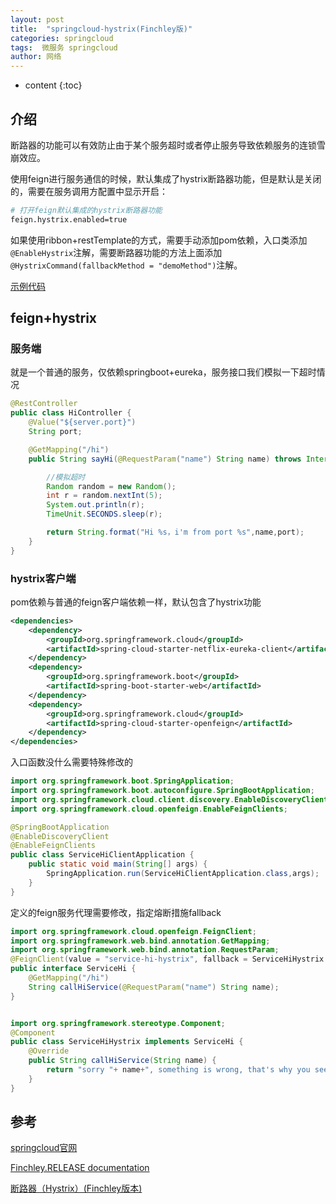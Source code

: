```yaml
---
layout: post
title:  "springcloud-hystrix(Finchley版)"
categories: springcloud
tags:  微服务 springcloud
author: 网络
---
```


* content
{:toc}









## 介绍

断路器的功能可以有效防止由于某个服务超时或者停止服务导致依赖服务的连锁雪崩效应。

使用feign进行服务通信的时候，默认集成了hystrix断路器功能，但是默认是关闭的，需要在服务调用方配置中显示开启：

```bash
# 打开feign默认集成的hystrix断路器功能
feign.hystrix.enabled=true
```

如果使用ribbon+restTemplate的方式，需要手动添加pom依赖，入口类添加`@EnableHystrix`注解，需要断路器功能的方法上面添加`@HystrixCommand(fallbackMethod = "demoMethod")`注解。

[示例代码](https://gitee.com/qigangzhong/springcloud.f/tree/master/springcloud.f.hystrix)

## feign+hystrix

### 服务端

就是一个普通的服务，仅依赖springboot+eureka，服务接口我们模拟一下超时情况

```java
@RestController
public class HiController {
    @Value("${server.port}")
    String port;

    @GetMapping("/hi")
    public String sayHi(@RequestParam("name") String name) throws InterruptedException {

        //模拟超时
        Random random = new Random();
        int r = random.nextInt(5);
        System.out.println(r);
        TimeUnit.SECONDS.sleep(r);

        return String.format("Hi %s，i'm from port %s",name,port);
    }
}
```

### hystrix客户端

pom依赖与普通的feign客户端依赖一样，默认包含了hystrix功能

```xml
<dependencies>
    <dependency>
        <groupId>org.springframework.cloud</groupId>
        <artifactId>spring-cloud-starter-netflix-eureka-client</artifactId>
    </dependency>
    <dependency>
        <groupId>org.springframework.boot</groupId>
        <artifactId>spring-boot-starter-web</artifactId>
    </dependency>
    <dependency>
        <groupId>org.springframework.cloud</groupId>
        <artifactId>spring-cloud-starter-openfeign</artifactId>
    </dependency>
</dependencies>
```

入口函数没什么需要特殊修改的

```java
import org.springframework.boot.SpringApplication;
import org.springframework.boot.autoconfigure.SpringBootApplication;
import org.springframework.cloud.client.discovery.EnableDiscoveryClient;
import org.springframework.cloud.openfeign.EnableFeignClients;

@SpringBootApplication
@EnableDiscoveryClient
@EnableFeignClients
public class ServiceHiClientApplication {
    public static void main(String[] args) {
        SpringApplication.run(ServiceHiClientApplication.class,args);
    }
}
```

定义的feign服务代理需要修改，指定熔断措施fallback

```java
import org.springframework.cloud.openfeign.FeignClient;
import org.springframework.web.bind.annotation.GetMapping;
import org.springframework.web.bind.annotation.RequestParam;
@FeignClient(value = "service-hi-hystrix", fallback = ServiceHiHystrix.class)
public interface ServiceHi {
    @GetMapping("/hi")
    String callHiService(@RequestParam("name") String name);
}


import org.springframework.stereotype.Component;
@Component
public class ServiceHiHystrix implements ServiceHi {
    @Override
    public String callHiService(String name) {
        return "sorry "+ name+", something is wrong, that's why you see this page";
    }
}
```

## 参考

[springcloud官网](https://spring.io/projects/spring-cloud)

[Finchley.RELEASE documentation](https://cloud.spring.io/spring-cloud-static/Finchley.RELEASE/single/spring-cloud.html)

[断路器（Hystrix）(Finchley版本)](https://blog.csdn.net/forezp/article/details/81040990)
